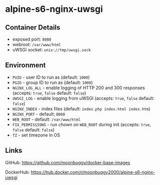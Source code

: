 # alpine-s6-nginx-uwsgi

## Container Details
*   exposed port: `8080`
*   webroot: `/var/www/html`
*   uWSGI socket: `unix://tmp/uwsgi.sock`

## Environment
*   `PUID`          - user ID to run as (default: `1000`)
*   `PGID`          - group ID to run as (default: `1000`)
*   `NGINX_LOG_ALL` - enable logging of HTTP 200 and 300 responses (accepts: `true`, `false` default: `false`)
*   `UWSGI_LOG`     - enable logging from uWSGI (accepts: `true`, `false` default: `false`)
*   `NGINX_INDEX`   - index files (default: `index.php index.html index.htm`)
*   `NGINX_PORT`    - default: `8080`
*   `WEB_ROOT`      - default: `/var/www/html`
*   `FIX_PERMISSIONS` - run _chown_ on `WEB_ROOT` during init (accepts: `true`, `false` default: `false`)
*   `TZ`            - set timezone in OS

## Links
GitHub: <https://github.com/moonbuggy/docker-base-images>

DockerHub: <https://hub.docker.com/r/moonbuggy2000/alpine-s6-nginx-uwsgi>
